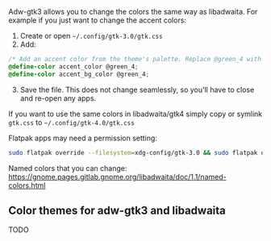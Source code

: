 Adw-gtk3 allows you to change the colors the same way as libadwaita. For example if you just want to change the accent colors:

1. Create or open `~/.config/gtk-3.0/gtk.css`
2. Add:
```css
/* Add an accent color from the theme's palette. Replace @green_4 with any hex color value, or select a color from _palette.scss */
@define-color accent_color @green_4;
@define-color accent_bg_color @green_4;
```
3. Save the file. This does not change seamlessly, so you'll have to close and re-open any apps.

If you want to use the same colors in libadwaita/gtk4 simply copy or symlink `gtk.css` to `~/.config/gtk-4.0/gtk.css`

Flatpak apps may need a permission setting:
```bash
sudo flatpak override --filesystem=xdg-config/gtk-3.0 && sudo flatpak override --filesystem=xdg-config/gtk-4.0
```

Named colors that you can change: https://gnome.pages.gitlab.gnome.org/libadwaita/doc/1.1/named-colors.html

## Color themes for adw-gtk3 and libadwaita

TODO
